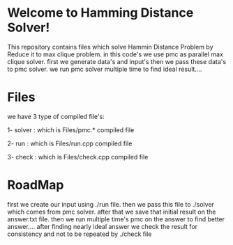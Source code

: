 # Welcome to Hamming Distance Solver!

This repository contains files which solve Hammin Distance Problem by Reduce it to max clique problem.
in this code's we use pmc as parallel max clique solver. first we generate data's and input's then we pass these data's to pmc solver. we run pmc solver multiple time to find ideal result....


# Files

we have 3 type of compiled file's:

1- solver : which is Files/pmc.* compiled file

2- run : which is Files/run.cpp compiled file

3- check : which is Files/check.cpp compiled file

# RoadMap
first we create our input using ./run file. then we pass this file to ./solver which comes from pmc solver. after that we save that initial result on the answer.txt file. then we run multiple time's pmc on the answer to find better answer....
after finding nearly ideal answer we check the result for consistency and not to be repeated by ./check file
